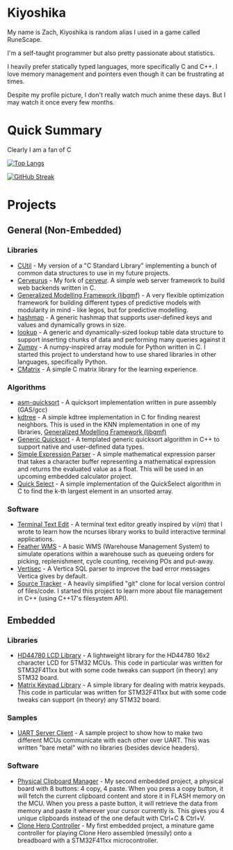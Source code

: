 # Kiyoshika
My name is Zach, Kiyoshika is random alias I used in a game called RuneScape.

I'm a self-taught programmer but also pretty passionate about statistics.

I heavily prefer statically typed languages, more specifically C and C++. I love memory management and pointers even though it can be frustrating at times.

Despite my profile picture, I don't really watch much anime these days. But I may watch it once every few months.

# Quick Summary
Clearly I am a fan of C

[![Top Langs](https://github-readme-stats.vercel.app/api/top-langs/?username=Kiyoshika&layout=compact&theme=vision-friendly-dark)](https://github.com/anuraghazra/github-readme-stats)

[![GitHub Streak](http://github-readme-streak-stats.herokuapp.com?user=Kiyoshika&theme=dark&background=000000)](https://git.io/streak-stats)

# Projects
## General (Non-Embedded)

### Libraries
* [CUtil](https://github.com/Kiyoshika/cutil) - My version of a "C Standard Library" implementing a bunch of common data structures to use in my future projects.
* [Cerveurus](https://github.com/Kiyoshika/cerveurus) - My fork of [cerveur](https://github.com/infraredCoding/cerveur). A simple web server framework to build web backends written in C.
* [Generalized Modelling Framework (libgmf)](https://github.com/Kiyoshika/generalized-modelling-framework) - A very flexible optimization framework for building different types of predictive models with modularity in mind - like legos, but for predictive modelling.
* [hashmap](https://github.com/Kiyoshika/hashmap) - A generic hashmap that supports user-defined keys and values and dynamically grows in size.
* [lookup](https://github.com/Kiyoshika/lookup) - A generic and dynamically-sized lookup table data structure to support inserting chunks of data and performing many queries against it
* [Zumpy](https://github.com/Kiyoshika/Zumpy) - A numpy-inspired array module for Python written in C. I started this project to understand how to use shared libraries in other languages, specifically Python.
* [CMatrix](https://github.com/Kiyoshika/CMatrix) - A simple C matrix library for the learning experience.

### Algorithms
* [asm-quicksort](https://github.com/Kiyoshika/asm-quicksort) - A quicksort implementation written in pure assembly (GAS/gcc)
* [kdtree](https://github.com/Kiyoshika/kdtree) - A simple kdtree implementation in C for finding nearest neighbors. This is used in the KNN implementation in one of my libraries, [Generalized Modelling Framework (libgmf)](https://github.com/Kiyoshika/generalized-modelling-framework)
* [Generic Quicksort](https://github.com/Kiyoshika/Generic-Quicksort) - A templated generic quicksort algorithm in C++ to support native and user-defined data types.
* [Simple Expression Parser](https://github.com/Kiyoshika/Simple-Expression-Parser) - A simple mathematical expression parser that takes a character buffer representing a mathematical expression and returns the evaluated value as a float. This will be used in an upcoming embedded calculator project.
* [Quick Select](https://github.com/Kiyoshika/QuickSelect) - A simple implementation of the QuickSelect algorithm in C to find the k-th largest element in an unsorted array.

### Software
* [Terminal Text Edit](https://github.com/Kiyoshika/ttedit) - A terminal text editor greatly inspired by vi(m) that I wrote to learn how the ncurses library works to build interactive terminal applications.
* [Feather WMS](https://github.com/Kiyoshika/feather-wms) - A basic WMS (Warehouse Management System) to simulate operations within a warehouse such as queueing orders for picking, replenishment, cycle counting, receiving POs and put-away.
* [Vertisec](https://github.com/Kiyoshika/Vertisec) - A Vertica SQL parser to improve the bad error messages Vertica gives by default.
* [Source Tracker](https://github.com/Kiyoshika/Source-Tracker) - A heavily simplified "git" clone for local version control of files/code. I started this project to learn more about file management in C++ (using C++17's filesystem API).

## Embedded
### Libraries
* [HD44780 LCD Library](https://github.com/Kiyoshika/HD44780-STM32) - A lightweight library for the HD44780 16x2 character LCD for STM32 MCUs. This code in particular was written for STM32F411xx but with some code tweaks can support (in theory) any STM32 board.
* [Matrix Keypad Library](https://github.com/Kiyoshika/MatrixKeypad-STM32) - A simple library for dealing with matrix keypads. This code in particular was written for STM32F411xx but with some code tweaks can support (in theory) any STM32 board.
### Samples
* [UART Server Client](https://github.com/Kiyoshika/UART-Server-Client) - A sample project to show how to make two different MCUs communicate with each other over UART. This was written "bare metal" with no libraries (besides device headers).
### Software
* [Physical Clipboard Manager](https://github.com/Kiyoshika/Physical-Clipboard-Manager) - My second embedded project, a physical board with 8 buttons: 4 copy, 4 paste. When you press a copy button, it will fetch the current clipboard content and store it in FLASH memory on the MCU. When you press a paste button, it will retrieve the data from memory and paste it wherever your cursor currently is. This gives you 4 unique clipboards instead of the one default with Ctrl+C & Ctrl+V.
* [Clone Hero Controller](https://github.com/Kiyoshika/CloneHeroController) - My first embedded project, a minature game controller for playing Clone Hero assembled (messily) onto a breadboard with a STM32F411xx microcontroller.
